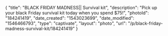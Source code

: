 {
    "title": "BLACK FRIDAY MADNESS|| Survival kit",
    "description": "Pick up your black Friday survival kit today when you spend $75!",
    "photoId": "184241419",
    "date_created": "1543023699",
    "date_modified": "1546466793",
    "type": "captivate",
    "layout": "photo",
    "url": "\/p\/black-friday-madness-survival-kit\/184241419"
}